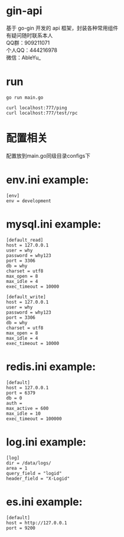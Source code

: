 <!--
 * @Descripttion:
 * @Author: weihaoyu
-->

# gin-api

基于 go-gin 开发的 api 框架，封装各种常用组件
<br>
有疑问随时联系本人
<br>
QQ群：909211071
<br>
个人QQ：444216978
<br>
微信：AbleYu_
<br>

# run

```
go run main.go

curl localhost:777/ping
curl localhost:777/test/rpc
```

# 配置相关
配置放到main.go同级目录configs下

# env.ini example:

```
[env]
env = development
```

# mysql.ini example:

```
[default_read]
host = 127.0.0.1
user = why
password = why123
port = 3306
db = why
charset = utf8
max_open = 8
max_idle = 4
exec_timeout = 10000

[default_write]
host = 127.0.0.1
user = why
password = why123
port = 3306
db = why
charset = utf8
max_open = 8
max_idle = 4
exec_timeout = 10000
```

# redis.ini example:

```
[default]
host = 127.0.0.1
port = 6379
db = 0
auth =
max_active = 600
max_idle = 10
exec_timeout = 100000
```

# log.ini example:

```
[log]
dir = /data/logs/
area = 1
query_field = "logid"
header_field = "X-Logid"
```

# es.ini example:

```
[default]
host = http://127.0.0.1
port = 9200
```
